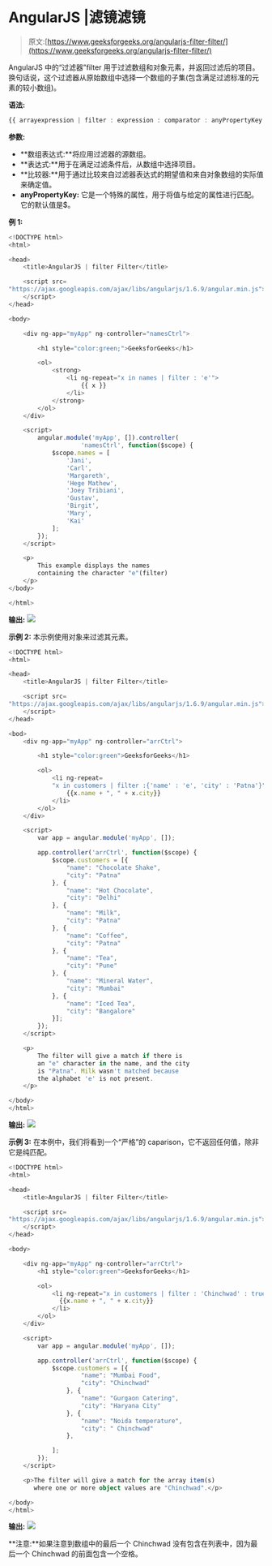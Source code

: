 # AngularJS |滤镜滤镜

> 原文:[https://www.geeksforgeeks.org/angularjs-filter-filter/](https://www.geeksforgeeks.org/angularjs-filter-filter/)

AngularJS 中的“过滤器”filter 用于过滤数组和对象元素，并返回过滤后的项目。换句话说，这个过滤器从原始数组中选择一个数组的子集(包含满足过滤标准的元素的较小数组)。

**语法:**

```ts
{{ arrayexpression | filter : expression : comparator : anyPropertyKey }}

```

**参数:**

*   **数组表达式:**将应用过滤器的源数组。
*   **表达式:**用于在满足过滤条件后，从数组中选择项目。
*   **比较器:**用于通过比较来自过滤器表达式的期望值和来自对象数组的实际值来确定值。
*   **anyPropertyKey:** 它是一个特殊的属性，用于将值与给定的属性进行匹配。它的默认值是$。

**例 1:**

```ts
<!DOCTYPE html>
<html>

<head>
    <title>AngularJS | filter Filter</title>

    <script src=
"https://ajax.googleapis.com/ajax/libs/angularjs/1.6.9/angular.min.js">
    </script>
</head>

<body>

    <div ng-app="myApp" ng-controller="namesCtrl">

        <h1 style="color:green;">GeeksforGeeks</h1>

        <ol>
            <strong>
                <li ng-repeat="x in names | filter : 'e'">
                    {{ x }}
                </li>
            </strong>
        </ol>
    </div>

    <script>
        angular.module('myApp', []).controller(
                    'namesCtrl', function($scope) {
            $scope.names = [
                'Jani',
                'Carl',
                'Margareth',
                'Hege Mathew',
                'Joey Tribiani',
                'Gustav',
                'Birgit',
                'Mary',
                'Kai'
            ];
        });
    </script>

    <p>
        This example displays the names
        containing the character "e"(filter)
    </p>
</body>

</html>                    
```

**输出:**
![](img/adf40bbaf2a8ac02b4cbab84d4f6edfc.png)

**示例 2:** 本示例使用对象来过滤其元素。

```ts
<!DOCTYPE html>
<html>

<head>
    <title>AngularJS | filter Filter</title>

    <script src=
"https://ajax.googleapis.com/ajax/libs/angularjs/1.6.9/angular.min.js">
    </script>
</head>

<bod>
    <div ng-app="myApp" ng-controller="arrCtrl">

        <h1 style="color:green">GeeksforGeeks</h1>

        <ol>
            <li ng-repeat=
            "x in customers | filter :{'name' : 'e', 'city' : 'Patna'}">
                {{x.name + ", " + x.city}}
            </li>
        </ol>
    </div>

    <script>
        var app = angular.module('myApp', []);

        app.controller('arrCtrl', function($scope) {
            $scope.customers = [{
                "name": "Chocolate Shake",
                "city": "Patna"
            }, {
                "name": "Hot Chocolate",
                "city": "Delhi"
            }, {
                "name": "Milk",
                "city": "Patna"
            }, {
                "name": "Coffee",
                "city": "Patna"
            }, {
                "name": "Tea",
                "city": "Pune"
            }, {
                "name": "Mineral Water",
                "city": "Mumbai"
            }, {
                "name": "Iced Tea",
                "city": "Bangalore"
            }];
        });
    </script>

    <p>
        The filter will give a match if there is
        an "e" character in the name, and the city
        is "Patna". Milk wasn't matched because
        the alphabet 'e' is not present.
    </p>

</body>
</html>                    
```

**输出:**
![](img/8e62cbaf7c398ca72b77bba2c35398ba.png)

**示例 3:** 在本例中，我们将看到一个“严格”的 caparison，它不返回任何值，除非它是纯匹配。

```ts
<!DOCTYPE html>
<html>

<head>
    <title>AngularJS | filter Filter</title>

    <script src=
"https://ajax.googleapis.com/ajax/libs/angularjs/1.6.9/angular.min.js">
    </script>
</head>

<body>

    <div ng-app="myApp" ng-controller="arrCtrl">
        <h1 style="color:green">GeeksforGeeks</h1>

        <ol>
            <li ng-repeat="x in customers | filter : 'Chinchwad' : true">
              {{x.name + ", " + x.city}}
            </li>
        </ol>
    </div>

    <script>
        var app = angular.module('myApp', []);

        app.controller('arrCtrl', function($scope) {
            $scope.customers = [{
                    "name": "Mumbai Food",
                    "city": "Chinchwad"
                }, {
                    "name": "Gurgaon Catering",
                    "city": "Haryana City"
                }, {
                    "name": "Noida temperature",
                    "city": " Chinchwad"
                },

            ];
        });
    </script>

    <p>The filter will give a match for the array item(s) 
       where one or more object values are "Chinchwad".</p>

</body>
</html>                    
```

**输出:**
![](img/b8b43cc1eb4fbe1f3fa24fa5671f73c9.png)

**注意:**如果注意到数组中的最后一个 Chinchwad 没有包含在列表中，因为最后一个 Chinchwad 的前面包含一个空格。